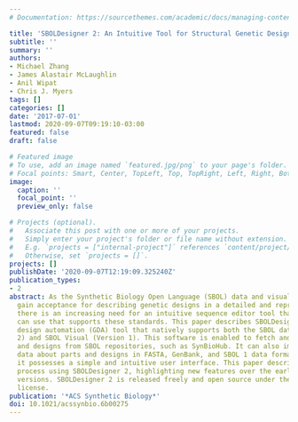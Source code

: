 ```yaml
---
# Documentation: https://sourcethemes.com/academic/docs/managing-content/

title: 'SBOLDesigner 2: An Intuitive Tool for Structural Genetic Design'
subtitle: ''
summary: ''
authors:
- Michael Zhang
- James Alastair McLaughlin
- Anil Wipat
- Chris J. Myers
tags: []
categories: []
date: '2017-07-01'
lastmod: 2020-09-07T09:19:10-03:00
featured: false
draft: false

# Featured image
# To use, add an image named `featured.jpg/png` to your page's folder.
# Focal points: Smart, Center, TopLeft, Top, TopRight, Left, Right, BottomLeft, Bottom, BottomRight.
image:
  caption: ''
  focal_point: ''
  preview_only: false

# Projects (optional).
#   Associate this post with one or more of your projects.
#   Simply enter your project's folder or file name without extension.
#   E.g. `projects = ["internal-project"]` references `content/project/deep-learning/index.md`.
#   Otherwise, set `projects = []`.
projects: []
publishDate: '2020-09-07T12:19:09.325240Z'
publication_types:
- 2
abstract: As the Synthetic Biology Open Language (SBOL) data and visual standards
  gain acceptance for describing genetic designs in a detailed and reproducible way,
  there is an increasing need for an intuitive sequence editor tool that biologists
  can use that supports these standards. This paper describes SBOLDesigner 2, a genetic
  design automation (GDA) tool that natively supports both the SBOL data model (Version
  2) and SBOL Visual (Version 1). This software is enabled to fetch and store parts
  and designs from SBOL repositories, such as SynBioHub. It can also import and export
  data about parts and designs in FASTA, GenBank, and SBOL 1 data format. Finally,
  it possesses a simple and intuitive user interface. This paper describes the design
  process using SBOLDesigner 2, highlighting new features over the earlier prototype
  versions. SBOLDesigner 2 is released freely and open source under the Apache 2.0
  license.
publication: '*ACS Synthetic Biology*'
doi: 10.1021/acssynbio.6b00275
---
```

